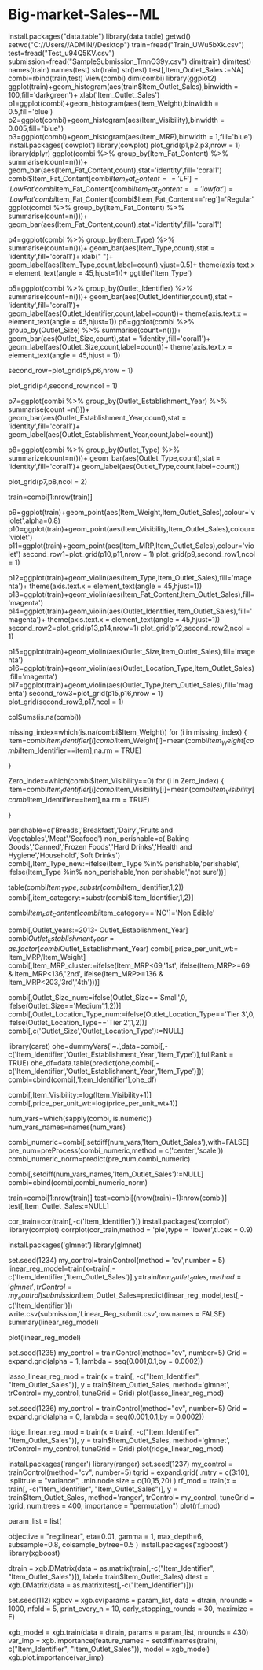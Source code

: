 # Big-market-Sales--ML

install.packages("data.table")
library(data.table)
getwd()
setwd("C://Users//ADMIN//Desktop")
train=fread("Train_UWu5bXk.csv")
test=fread("Test_u94Q5KV.csv")
submission=fread("SampleSubmission_TmnO39y.csv")
dim(train)
dim(test)
names(train)
names(test)
str(train)
str(test)
test[,Item_Outlet_Sales :=NA]
combi=rbind(train,test)
View(combi)
dim(combi)
library(ggplot2)
ggplot(train)+geom_histogram(aes(train$Item_Outlet_Sales),binwidth = 100,fill='darkgreen')+
  xlab('Item_Outlet_Sales')
p1=ggplot(combi)+geom_histogram(aes(Item_Weight),binwidth = 0.5,fill='blue')
p2=ggplot(combi)+geom_histogram(aes(Item_Visibility),binwidth = 0.005,fill="blue")
p3=ggplot(combi)+geom_histogram(aes(Item_MRP),binwidth = 1,fill='blue')
install.packages('cowplot')
library(cowplot)
plot_grid(p1,p2,p3,nrow = 1)
library(dplyr)
ggplot(combi %>% group_by(Item_Fat_Content) %>% summarise(count=n()))+
  geom_bar(aes(Item_Fat_Content,count),stat='identity',fill='coral1')
combi$Item_Fat_Content[combi$Item_Fat_Content=='LF']='Low Fat'
combi$Item_Fat_Content[combi$Item_Fat_Content=='low fat']='Low Fat'
combi$Item_Fat_Content[combi$Item_Fat_Content=='reg']='Regular'
ggplot(combi %>% group_by(Item_Fat_Content) %>% summarise(count=n()))+
  geom_bar(aes(Item_Fat_Content,count),stat='identity',fill='coral1')

p4=ggplot(combi %>% group_by(Item_Type) %>% summarise(count=n()))+
  geom_bar(aes(Item_Type,count),stat = 'identity',fill='coral1')+
  xlab(" ")+
  geom_label(aes(Item_Type,count,label=count),vjust=0.5)+
  theme(axis.text.x = element_text(angle = 45,hjust=1))+
  ggtitle('Item_Type')

p5=ggplot(combi %>% group_by(Outlet_Identifier) %>% summarise(count=n()))+
  geom_bar(aes(Outlet_Identifier,count),stat = 'identity',fill='coral1')+
  geom_label(aes(Outlet_Identifier,count,label=count))+
  theme(axis.text.x = element_text(angle = 45,hjust=1))
p6=ggplot(combi %>% group_by(Outlet_Size) %>% summarise(count=n()))+
  geom_bar(aes(Outlet_Size,count),stat = 'identity',fill='coral1')+
  geom_label(aes(Outlet_Size,count,label=count))+
  theme(axis.text.x = element_text(angle = 45,hjust = 1))

second_row=plot_grid(p5,p6,nrow = 1)

plot_grid(p4,second_row,ncol = 1)

p7=ggplot(combi %>% group_by(Outlet_Establishment_Year) %>% summarise(count =n()))+
  geom_bar(aes(Outlet_Establishment_Year,count),stat = 'identity',fill='coral1')+
  geom_label(aes(Outlet_Establishment_Year,count,label=count))

p8=ggplot(combi %>% group_by(Outlet_Type) %>% summarize(count=n()))+
  geom_bar(aes(Outlet_Type,count),stat = 'identity',fill='coral1')+
  geom_label(aes(Outlet_Type,count,label=count))

plot_grid(p7,p8,ncol = 2)

train=combi[1:nrow(train)]

p9=ggplot(train)+geom_point(aes(Item_Weight,Item_Outlet_Sales),colour='violet',alpha=0.8)
p10=ggplot(train)+geom_point(aes(Item_Visibility,Item_Outlet_Sales),colour='violet')
p11=ggplot(train)+geom_point(aes(Item_MRP,Item_Outlet_Sales),colour='violet')
second_row1=plot_grid(p10,p11,nrow = 1)
plot_grid(p9,second_row1,ncol = 1)

p12=ggplot(train)+geom_violin(aes(Item_Type,Item_Outlet_Sales),fill='magenta')+
  theme(axis.text.x = element_text(angle = 45,hjust=1))
p13=ggplot(train)+geom_violin(aes(Item_Fat_Content,Item_Outlet_Sales),fill='magenta')
p14=ggplot(train)+geom_violin(aes(Outlet_Identifier,Item_Outlet_Sales),fill='magenta')+
  theme(axis.text.x = element_text(angle = 45,hjust=1))
second_row2=plot_grid(p13,p14,nrow=1)
plot_grid(p12,second_row2,ncol = 1)

p15=ggplot(train)+geom_violin(aes(Outlet_Size,Item_Outlet_Sales),fill='magenta')
p16=ggplot(train)+geom_violin(aes(Outlet_Location_Type,Item_Outlet_Sales),fill='magenta')
p17=ggplot(train)+geom_violin(aes(Outlet_Type,Item_Outlet_Sales),fill='magenta')
second_row3=plot_grid(p15,p16,nrow = 1)
plot_grid(second_row3,p17,ncol = 1)

colSums(is.na(combi))

missing_index=which(is.na(combi$Item_Weight))
for (i in missing_index) {
  item=combi$Item_Identifier[i]
  combi$Item_Weight[i]=mean(combi$Item_Weight[combi$Item_Identifier==item],na.rm = TRUE)
  
}

Zero_index=which(combi$Item_Visibility==0)
for (i in Zero_index) {
  item=combi$Item_Identifier[i]
  combi$Item_Visibility[i]=mean(combi$Item_Visibility[combi$Item_Identifier==item],na.rm = TRUE)
  
}

perishable=c('Breads','Breakfast','Dairy','Fruits and Vegetables','Meat','Seafood')
non_perishable=c('Baking Goods','Canned','Frozen Foods','Hard Drinks','Health and Hygiene','Household','Soft Drinks')
combi[,Item_Type_new:=ifelse(Item_Type %in% perishable,'perishable',
                             ifelse(Item_Type %in% non_perishable,'non perishable','not sure'))]

table(combi$Item_Type,substr(combi$Item_Identifier,1,2))
combi[,item_category:=substr(combi$Item_Identifier,1,2)]

combi$Item_Fat_Content[combi$item_category=='NC']='Non Edible'

combi[,Outlet_years:=2013- Outlet_Establishment_Year]
combi$Outlet_Establishment_Year=as.factor(combi$Outlet_Establishment_Year)
combi[,price_per_unit_wt:= Item_MRP/Item_Weight]
combi[,Item_MRP_cluster:=ifelse(Item_MRP<69,'1st',
                                ifelse(Item_MRP>=69 & Item_MRP<136,'2nd',
                                ifelse(Item_MRP>=136 & Item_MRP<203,'3rd','4th')))]

combi[,Outlet_Size_num:=ifelse(Outlet_Size=='Small',0,
                               ifelse(Outlet_Size=='Medium',1,2))]
combi[,Outlet_Location_Type_num:=ifelse(Outlet_Location_Type=='Tier 3',0,
                                        ifelse(Outlet_Location_Type=='Tier 2',1,2))]
combi[,c('Outlet_Size','Outlet_Location_Type'):=NULL]

library(caret)
ohe=dummyVars('~.',data=combi[,-c('Item_Identifier','Outlet_Establishment_Year','Item_Type')],fullRank = TRUE)
ohe_df=data.table(predict(ohe,combi[,-c('Item_Identifier','Outlet_Establishment_Year','Item_Type')]))
combi=cbind(combi[,'Item_Identifier'],ohe_df)                  

combi[,Item_Visibility:=log(Item_Visibility+1)]
combi[,price_per_unit_wt:=log(price_per_unit_wt+1)]

num_vars=which(sapply(combi, is.numeric))
num_vars_names=names(num_vars)

combi_numeric=combi[,setdiff(num_vars,'Item_Outlet_Sales'),with=FALSE]
pre_num=preProcess(combi_numeric,method = c('center','scale'))
combi_numeric_norm=predict(pre_num,combi_numeric)

combi[,setdiff(num_vars_names,'Item_Outlet_Sales'):=NULL]
combi=cbind(combi,combi_numeric_norm)

train=combi[1:nrow(train)]
test=combi[(nrow(train)+1):nrow(combi)]
test[,Item_Outlet_Sales:=NULL]

cor_train=cor(train[,-c('Item_Identifier')])
install.packages('corrplot')
library(corrplot)
corrplot(cor_train,method = 'pie',type = 'lower',tl.cex = 0.9)

install.packages('glmnet')
library(glmnet)

set.seed(1234)
my_control=trainControl(method = 'cv',number = 5)
linear_reg_model=train(x=train[,-c('Item_Identifier','Item_Outlet_Sales')],y=train$Item_Outlet_Sales,
                       method='glmnet',trControl=my_control)
submission$Item_Outlet_Sales=predict(linear_reg_model,test[,-c('Item_Identifier')])
write.csv(submission,'Linear_Reg_submit.csv',row.names = FALSE)
summary(linear_reg_model)

plot(linear_reg_model)

set.seed(1235)
my_control = trainControl(method="cv", number=5)
Grid = expand.grid(alpha = 1, lambda = seq(0.001,0.1,by = 0.0002))

lasso_linear_reg_mod = train(x = train[, -c("Item_Identifier", "Item_Outlet_Sales")], y = train$Item_Outlet_Sales,
                             method='glmnet', trControl= my_control, tuneGrid = Grid)
plot(lasso_linear_reg_mod)

set.seed(1236)
my_control = trainControl(method="cv", number=5)
Grid = expand.grid(alpha = 0, lambda = seq(0.001,0.1,by = 0.0002))

ridge_linear_reg_mod = train(x = train[, -c("Item_Identifier", "Item_Outlet_Sales")], y = train$Item_Outlet_Sales,
                             method='glmnet', trControl= my_control, tuneGrid = Grid)
plot(ridge_linear_reg_mod)

install.packages('ranger')
library(ranger)
set.seed(1237)
my_control = trainControl(method="cv", number=5)
tgrid = expand.grid(
  .mtry = c(3:10),
  .splitrule = "variance",
  .min.node.size = c(10,15,20)
  )
rf_mod = train(x = train[, -c("Item_Identifier", "Item_Outlet_Sales")], 
               y = train$Item_Outlet_Sales,
               method='ranger', 
               trControl= my_control, 
               tuneGrid = tgrid,
               num.trees = 400,
               importance = "permutation")
plot(rf_mod)

param_list = list(
  
  objective = "reg:linear",
  eta=0.01,
  gamma = 1,
  max_depth=6,
  subsample=0.8,
  colsample_bytree=0.5
)
install.packages('xgboost')
library(xgboost)

dtrain = xgb.DMatrix(data = as.matrix(train[,-c("Item_Identifier", "Item_Outlet_Sales")]), label= train$Item_Outlet_Sales)
dtest = xgb.DMatrix(data = as.matrix(test[,-c("Item_Identifier")]))

set.seed(112)
xgbcv = xgb.cv(params = param_list, 
               data = dtrain, 
               nrounds = 1000, 
               nfold = 5, 
               print_every_n = 10, 
               early_stopping_rounds = 30, 
               maximize = F)

xgb_model = xgb.train(data = dtrain, params = param_list, nrounds = 430)
var_imp = xgb.importance(feature_names = setdiff(names(train), c("Item_Identifier", "Item_Outlet_Sales")), 
                         model = xgb_model)
xgb.plot.importance(var_imp)
